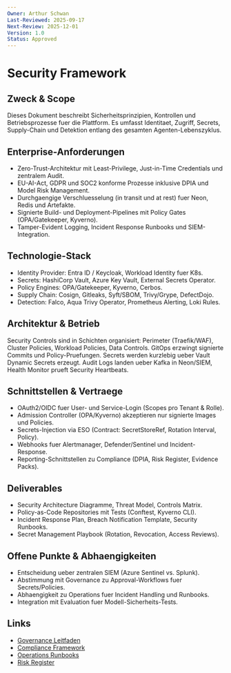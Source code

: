```yaml
---
Owner: Arthur Schwan
Last-Reviewed: 2025-09-17
Next-Review: 2025-12-01
Version: 1.0
Status: Approved
---
```

# Security Framework

## Zweck & Scope
Dieses Dokument beschreibt Sicherheitsprinzipien, Kontrollen und Betriebsprozesse fuer die Plattform. Es umfasst Identitaet, Zugriff, Secrets, Supply-Chain und Detektion entlang des gesamten Agenten-Lebenszyklus.

## Enterprise-Anforderungen
- Zero-Trust-Architektur mit Least-Privilege, Just-in-Time Credentials und zentralem Audit.
- EU-AI-Act, GDPR und SOC2 konforme Prozesse inklusive DPIA und Model Risk Management.
- Durchgaengige Verschluesselung (in transit und at rest) fuer Neon, Redis und Artefakte.
- Signierte Build- und Deployment-Pipelines mit Policy Gates (OPA/Gatekeeper, Kyverno).
- Tamper-Evident Logging, Incident Response Runbooks und SIEM-Integration.

## Technologie-Stack
- Identity Provider: Entra ID / Keycloak, Workload Identity fuer K8s.
- Secrets: HashiCorp Vault, Azure Key Vault, External Secrets Operator.
- Policy Engines: OPA/Gatekeeper, Kyverno, Cerbos.
- Supply Chain: Cosign, Gitleaks, Syft/SBOM, Trivy/Grype, DefectDojo.
- Detection: Falco, Aqua Trivy Operator, Prometheus Alerting, Loki Rules.

## Architektur & Betrieb
Security Controls sind in Schichten organisiert: Perimeter (Traefik/WAF), Cluster Policies, Workload Policies, Data Controls. GitOps erzwingt signierte Commits und Policy-Pruefungen. Secrets werden kurzlebig ueber Vault Dynamic Secrets erzeugt. Audit Logs landen ueber Kafka in Neon/SIEM, Health Monitor prueft Security Heartbeats.

## Schnittstellen & Vertraege
- OAuth2/OIDC fuer User- und Service-Login (Scopes pro Tenant & Rolle).
- Admission Controller (OPA/Kyverno) akzeptieren nur signierte Images und Policies.
- Secrets-Injection via ESO (Contract: SecretStoreRef, Rotation Interval, Policy).
- Webhooks fuer Alertmanager, Defender/Sentinel und Incident-Response.
- Reporting-Schnittstellen zu Compliance (DPIA, Risk Register, Evidence Packs).

## Deliverables
- Security Architecture Diagramme, Threat Model, Controls Matrix.
- Policy-as-Code Repositories mit Tests (Conftest, Kyverno CLI).
- Incident Response Plan, Breach Notification Template, Security Runbooks.
- Secret Management Playbook (Rotation, Revocation, Access Reviews).

## Offene Punkte & Abhaengigkeiten
- Entscheidung ueber zentralen SIEM (Azure Sentinel vs. Splunk).
- Abstimmung mit Governance zu Approval-Workflows fuer Secrets/Policies.
- Abhaengigkeit zu Operations fuer Incident Handling und Runbooks.
- Integration mit Evaluation fuer Modell-Sicherheits-Tests.

## Links
- [Governance Leitfaden](md.html?path=governance/governance.md)
- [Compliance Framework](md.html?path=compliance/compliance.md)
- [Operations Runbooks](md.html?path=operations/operations.md)
- [Risk Register](md.html?path=risk/risk.md)

